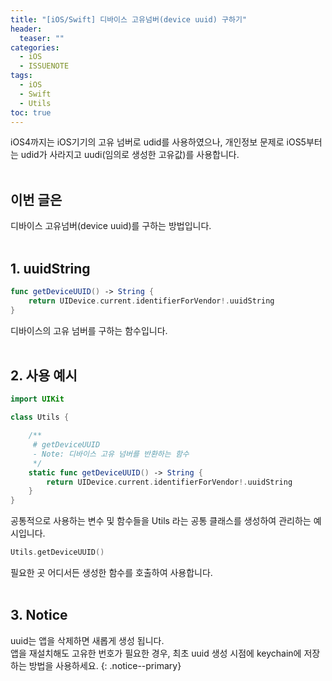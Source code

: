 ```yaml
---
title: "[iOS/Swift] 디바이스 고유넘버(device uuid) 구하기"
header:
  teaser: ""
categories:
  - iOS
  - ISSUENOTE
tags:
  - iOS
  - Swift
  - Utils
toc: true
---
```


iOS4까지는 iOS기기의 고유 넘버로 udid를 사용하였으나, 개인정보 문제로 iOS5부터는 udid가 사라지고 uudi(임의로 생성한 고유값)를 사용합니다. <br><br>

## 이번 글은 
디바이스 고유넘버(device uuid)를 구하는 방법입니다.<br><br>

## 1. uuidString

```swift 
func getDeviceUUID() -> String {
    return UIDevice.current.identifierForVendor!.uuidString
}
```
디바이스의 고유 넘버를 구하는 함수입니다.
<br><br>

## 2. 사용 예시

```swift 
import UIKit

class Utils {

    /**
     # getDeviceUUID
     - Note: 디바이스 고유 넘버를 반환하는 함수
     */
    static func getDeviceUUID() -> String {
        return UIDevice.current.identifierForVendor!.uuidString
    }
}
```
공통적으로 사용하는 변수 및 함수들을 Utils 라는 공통 클래스를 생성하여 관리하는 예시입니다. <br>

```swift
Utils.getDeviceUUID()
```
필요한 곳 어디서든 생성한 함수를 호출하여 사용합니다.<br><br>


## 3. Notice

uuid는 앱을 삭제하면 새롭게 생성 됩니다. <br>
앱을 재설치해도 고유한 번호가 필요한 경우, 최초 uuid 생성 시점에 keychain에 저장하는 방법을 사용하세요.
{: .notice--primary}
